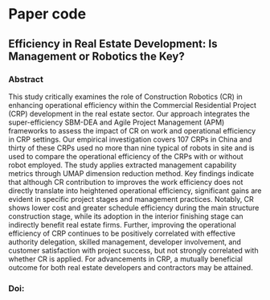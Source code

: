 # Paper code
## Efficiency in Real Estate Development: Is Management or Robotics the Key?
### Abstract
This study critically examines the role of Construction Robotics (CR) in enhancing operational efficiency within the Commercial Residential Project (CRP) development in the real estate sector. Our approach integrates the super-efficiency SBM-DEA and Agile Project Management (APM) frameworks to assess the impact of CR on work and operational efficiency in CRP settings. Our empirical investigation covers 107 CRPs in China and thirty of these CRPs used no more than nine typical of robots in site and is used to compare the operational efficiency of the CRPs with or without robot employed. The study applies extracted management capability metrics through UMAP dimension reduction method. Key findings indicate that although CR contribution to improves the work efficiency does not directly translate into heightened operational efficiency, significant gains are evident in specific project stages and management practices. Notably, CR shows lower cost and greater schedule efficiency during the main structure construction stage, while its adoption in the interior finishing stage can indirectly benefit real estate firms. Further, improving the operational efficiency of CRP continues to be positively correlated with effective authority delegation, skilled management, developer involvement, and customer satisfaction with project success, but not strongly correlated with whether CR is applied. For advancements in CRP, a mutually beneficial outcome for both real estate developers and contractors may be attained.
### Doi: 
